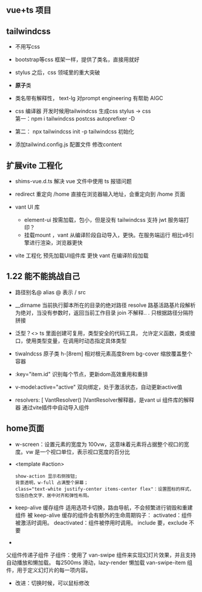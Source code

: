 ## vue+ts 项目

## tailwindcss
- 不用写css 
- bootstrap等css 框架一样，提供了类名，直接用就好
- stylus 之后，css 领域里的重大突破 
- **原子**类 
- 类名带有解释性， text-lg  对prompt engineering 有帮助 AIGC 
- css 编译器
  开发时候用tailwindcss 生成css 
  stylus -> css   
  第一：npm i tailwindcss postcss autoprefixer -D 

- 第二： npx tailwindcss init -p
  tailwindcss 初始化
- 添加tailwind.config.js 配置文件
  修改content

## 扩展vite 工程化
- shims-vue.d.ts 解决 vue 文件中使用 ts 报错问题
- redirect 重定向 /home 直接在浏览器输入地址，会重定向到 /home 页面
- vant UI 库
  - element-ui 按需加载，包小，但是没有 tailwindcss 支持
    jwt 服务端打印？
  - 挂载mount ，vant 从编译阶段自动导入，更快。在服务端运行
    相比v8引擎进行渲染，浏览器更快

- vite 工程化
  预先加载UI组件库 更快
  vant 在编译阶段加载

## 1.22 能不能挑战自己
- 路径别名@ alias
  @ 表示 / src 
- __dirname 当前执行脚本所在的目录的绝对路径
    resolve 路基活路基片段解析为绝对，当没有参数时，返回当前工作目录
    join 不解释.. . 只根据路径分隔符拼接

- 泛型？<>
  ts 里面创建可复用，类型安全的代码工具，
  允许定义函数，类或接口，使用类型变量，在调用时动态指定具体类型

- tiwalndcss 原子类
  h-[8rem] 相对根元素高度8rem
  bg-cover 缩放覆盖整个容器

- :key="item.id" 识别每个节点，更新dom高效重用和重排
- v-model:active="active" 双向绑定，处于激活状态，自动更新active值
-  resolvers: [
        VantResolver()
      ]VantResolver解释器，是vant ui 组件库的解释器
      通过vite插件中自动导入组件

## home页面
- w-screen：设置元素的宽度为 100vw，这意味着元素将占据整个视口的宽度。vw 是一个视口单位，表示视口宽度的百分比
- <van-search
        v-model="searchField"
        placeholder="请输入搜索关键字"
        show-action 
        shape="round"
        background="transparent"
        class="w-full"
      >
        <template #action>
          <div class="text-white justify-center items-center flex">
            <van-icon name="like" size="1.25rem" />
          </div>
        </template>
      </van-search>

      show-action 显示右侧按钮;
      背景透明，w-full 占满整个屏幕；
      class="text-white justify-center items-center flex"：设置图标的样式，包括白色文字、居中对齐和弹性布局。
- keep-alive 缓存组件
  适用选项卡切换，路由导航，不会频繁进行销毁和重建组件
  被 keep-alive 缓存的组件会有额外的生命周期钩子：
  activated：组件被激活时调用。
  deactivated：组件被停用时调用。
  include 要，exclude 不要

-  <PopularDestinationsCard :items="PopularDestinations" />
  父组件传递子组件
  子组件：使用了 van-swipe 组件来实现幻灯片效果，并且支持自动播放和懒加载。
   <van-swipe :autoplay="2500" lazy-render relative >
  每2500ms 滑动，lazy-render 懒加载
  van-swipe-item 组件，用于定义幻灯片的每一项内容。
- 改进：切换时候，可以鼠标修改